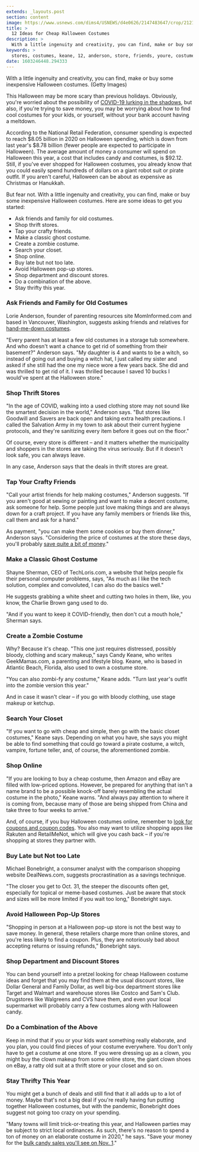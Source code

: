 ```yaml
--- 
extends: _layouts.post 
section: content 
image: https://www.usnews.com/dims4/USNEWS/d4e0626/2147483647/crop/2121x1414%2B0%2B0/resize/1200x1200%3E/quality/85/?url=http%3A%2F%2Fmedia.beam.usnews.com%2F19%2F55%2F89f621e842a3bc43ab05d55c804f%2F201019-stock.jpg 
title: > 
  12 Ideas for Cheap Halloween Costumes 
description: > 
  With a little ingenuity and creativity, you can find, make or buy some inexpensive Halloween costumes.Still, if you've ever shopped for Halloween costumes, you already know that you could easily spend hundreds of dollars on a giant robot suit or pirate outfit.With a little ingenuity and creativity, you can find, make or buy some inexpensive Halloween costumes.Search Your Closet"If you want to go with cheap and simple, then go with the basic closet costumes," Keane says.And, of course, if you buy Halloween costumes online, remember to look for coupons and coupon codes. 
keywords: > 
  stores, costumes, keane, 12, anderson, store, friends, youre, costume, buy, halloween, ideas, cheap 
date: 1603246448.294333 
--- 
```

<div><p>With a little ingenuity and creativity, you can find, make or buy some inexpensive Halloween costumes. (Getty Images)</p><p>This Halloween may be more scary than previous holidays. Obviously, you're worried about the possibility of <a href="https://money.usnews.com/money/personal-finance/saving-and-budgeting/articles/personal-finance-rules-its-ok-to-break-during-a-pandemic">COVID-19 lurking in the shadows</a>, but also, if you're trying to save money, you may be worrying about how to find cool costumes for your kids, or yourself, without your bank account having a meltdown.</p><p>According to the National Retail Federation, consumer spending is expected to reach $8.05 billion in 2020 on Halloween spending, which is down from last year's $8.78 billion (fewer people are expected to participate in Halloween). The average amount of money a consumer will spend on Halloween this year, a cost that includes candy and costumes, is $92.12. Still, if you've ever shopped for Halloween costumes, you already know that you could easily spend hundreds of dollars on a giant robot suit or pirate outfit. If you aren't careful, Halloween can be about as expensive as Christmas or Hanukkah.</p><p id="ad" class="ad lazy "></p><p>But fear not. With a little ingenuity and creativity, you can find, make or buy some inexpensive Halloween costumes. Here are some ideas to get you started:</p><ul>
 <li>Ask friends and family for old costumes.</li>
 <li>Shop thrift stores.</li>
 <li>Tap your crafty friends.</li>
 <li>Make a classic ghost costume.</li>
 <li>Create a zombie costume.</li>
 <li>Search your closet.</li>
 <li>Shop online.</li>
 <li>Buy late but not too late.</li>
 <li>Avoid Halloween pop-up stores.</li>
 <li>Shop department and discount stores.</li>
 <li>Do a combination of the above.</li>
 <li>Stay thrifty this year.</li>
</ul><p size="5" class="Raw-slyvem-0 ftSHuE"><h3 class="heading-large">Ask Friends and Family for Old Costumes</h3></p><p>Lorie Anderson, founder of parenting resources site MomInformed.com and based in Vancouver, Washington, suggests asking friends and relatives for <a href="https://money.usnews.com/money/personal-finance/saving-and-budgeting/slideshows/14-money-moves-you-will-be-thankful-for">hand-me-down costumes</a>.</p><p>"Every parent has at least a few old costumes in a storage tub somewhere. And who doesn't want a chance to get rid of something from their basement?" Anderson says. "My daughter is 4 and wants to be a witch, so instead of going out and buying a witch hat, I just called my sister and asked if she still had the one my niece wore a few years back. She did and was thrilled to get rid of it. I was thrilled because I saved 10 bucks I would've spent at the Halloween store."</p><p id="ad" class="ad"></p><p size="5" class="Raw-slyvem-0 ftSHuE"><h3 class="heading-large">Shop Thrift Stores</h3></p><p id="text_lg" class="ad"></p><p id="ad" class="ad lazy "></p><p>"In the age of COVID, walking into a used clothing store may not sound like the smartest decision in the world," Anderson says. "But stores like Goodwill and Savers are back open and taking extra health precautions. I called the Salvation Army in my town to ask about their current hygiene protocols, and they're sanitizing every item before it goes out on the floor."</p><p>Of course, every store is different &#8211; and it matters whether the municipality and shoppers in the stores are taking the virus seriously. But if it doesn't look safe, you can always leave.</p><p>In any case, Anderson says that the deals in thrift stores are great.</p><p size="5" class="Raw-slyvem-0 ftSHuE"><h3 class="heading-large">Tap Your Crafty Friends</h3></p><p>"Call your artist friends for help making costumes," Anderson suggests. "If you aren't good at sewing or painting and want to make a decent costume, ask someone for help. Some people just love making things and are always down for a craft project. If you have any family members or friends like this, call them and ask for a hand."</p><p>As payment, "you can make them some cookies or buy them dinner," Anderson says. "Considering the price of costumes at the store these days, you'll probably <a href="https://money.usnews.com/money/personal-finance/saving-and-budgeting/articles/how-to-make-an-extra-1-000-this-month">save quite a bit of money</a>."</p><p size="5" class="Raw-slyvem-0 ftSHuE"><h3 class="heading-large">Make a Classic Ghost Costume</h3></p><p>Shayne Sherman, CEO of TechLoris.com, a website that helps people fix their personal computer problems, says, "As much as I like the tech solution, complex and convoluted, I can also do the basics well."</p><p>He suggests grabbing a white sheet and cutting two holes in them, like, you know, the Charlie Brown gang used to do.</p><p>"And if you want to keep it COVID-friendly, then don't cut a mouth hole," Sherman says.</p><p size="5" class="Raw-slyvem-0 ftSHuE"><h3 class="heading-large">Create a Zombie Costume</h3></p><p id="ad" class="ad lazy "></p><p>Why? Because it's cheap. "This one just requires distressed, possibly bloody, clothing and scary makeup," says Candy Keane, who writes GeekMamas.com, a parenting and lifestyle blog. Keane, who is based in Atlantic Beach, Florida, also used to own a costume store.</p><p id="ad" class="ad"></p><p>"You can also zombi-fy any costume," Keane adds. "Turn last year's outfit into the zombie version this year."</p><p>And in case it wasn't clear &#8211; if you go with bloody clothing, use stage makeup or ketchup.</p><p></p><p size="5" class="Raw-slyvem-0 ftSHuE"><h3 class="heading-large">Search Your Closet</h3></p><p>"If you want to go with cheap and simple, then go with the basic closet costumes," Keane says. Depending on what you have, she says you might be able to find something that could go toward a pirate costume, a witch, vampire, fortune teller, and, of course, the aforementioned zombie.</p><p size="5" class="Raw-slyvem-0 ftSHuE"><h3 class="heading-large">Shop Online</h3></p><p>"If you are looking to buy a cheap costume, then Amazon and eBay are filled with low-priced options. However, be prepared for anything that isn't a name brand to be a possible knock-off barely resembling the actual costume in the photo," Keane warns. "And always pay attention to where it is coming from, because many of those are being shipped from China and take three to four weeks to arrive."</p><p>And, of course, if you buy Halloween costumes online, remember to <a href="https://money.usnews.com/money/personal-finance/saving-and-budgeting/articles/best-coupon-websites-browser-extensions-and-apps">look for coupons and coupon codes</a>. You also may want to utilize shopping apps like Rakuten and RetailMeNot, which will give you cash back &#8211; if you're shopping at stores they partner with.</p><p size="5" class="Raw-slyvem-0 ftSHuE"><h3 class="heading-large">Buy Late but Not too Late</h3></p><p>Michael Bonebright, a consumer analyst with the comparison shopping website DealNews.com, suggests procrastination as a savings technique.</p><p id="ad" class="ad lazy "></p><p>"The closer you get to Oct. 31, the steeper the discounts often get, especially for topical or meme-based costumes. Just be aware that stock and sizes will be more limited if you wait too long," Bonebright says.</p><p size="5" class="Raw-slyvem-0 ftSHuE"><h3 class="heading-large">Avoid Halloween Pop-Up Stores</h3></p><p>"Shopping in person at a Halloween pop-up store is not the best way to save money. In general, these retailers charge more than online stores, and you're less likely to find a coupon. Plus, they are notoriously bad about accepting returns or issuing refunds," Bonebright says.</p><p id="ad" class="ad"></p><p size="5" class="Raw-slyvem-0 ftSHuE"><h3 class="heading-large">Shop Department and Discount Stores</h3></p><p>You can bend yourself into a pretzel looking for cheap Halloween costume ideas and forget that you may find them at the usual discount stores, like Dollar General and Family Dollar, as well big-box department stores like Target and Walmart and warehouse stores like Costco and Sam's Club. Drugstores like Walgreens and CVS have them, and even your local supermarket will probably carry a few costumes along with Halloween candy.</p><p size="5" class="Raw-slyvem-0 ftSHuE"><h3 class="heading-large">Do a Combination of the Above</h3></p><p>Keep in mind that if you or your kids want something really elaborate, and you plan, you could find pieces of your costume everywhere. You don't only have to get a costume at one store. If you were dressing up as a clown, you might buy the clown makeup from some online store, the giant clown shoes on eBay, a ratty old suit at a thrift store or your closet and so on.</p><p size="5" class="Raw-slyvem-0 ftSHuE"><h3 class="heading-large">Stay Thrifty This Year</h3></p><p>You might get a bunch of deals and still find that it all adds up to a lot of money. Maybe that's not a big deal if you're really having fun putting together Halloween costumes, but with the pandemic, Bonebright does suggest not going too crazy on your spending.</p><p>"Many towns will limit trick-or-treating this year, and Halloween parties may be subject to strict local ordinances. As such, there's no reason to spend a ton of money on an elaborate costume in 2020," he says. "Save your money for the <a href="https://money.usnews.com/money/personal-finance/saving-and-budgeting/articles/what-is-a-budget-calendar-and-do-i-need-one">bulk candy sales you'll see on Nov. 1</a>."<br></p></div>